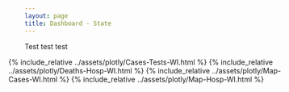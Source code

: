 ```yaml
---
layout: page
title: Dashboard - State
---
```

Test test test

<div style="max-width: 48rem; margin-left: -2rem; margin-right: -2rem">
  {% include_relative ../assets/plotly/Cases-Tests-WI.html %}
  {% include_relative ../assets/plotly/Deaths-Hosp-WI.html %}
  {% include_relative ../assets/plotly/Map-Cases-WI.html %}
  {% include_relative ../assets/plotly/Map-Hosp-WI.html %}
</div>
